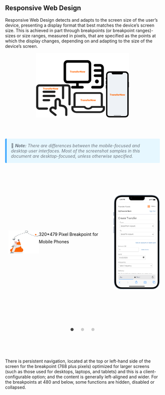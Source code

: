 ## Responsive Web Design

Responsive Web Design detects and adapts to the screen size of the user’s device, presenting a display format that best matches the device’s screen size. This is achieved in part through breakpoints (or breakpoint ranges)-sizes or size ranges, measured in pixels, that are specified as the points at which the display changes, depending on and adapting to the size of the device’s screen.
<div>
<img class="image-center" src="https://raw.githubusercontent.com/Fiserv/transfer-now/develop/assets/images/responsive-view-transfernow.png"
                                alt="mobile view">
<p class="block-quote-resp"> &#128221 <i> <strong>Note:</strong> There are differences between the mobile-focused and desktop user interfaces. Most of the screenshot samples in this document are desktop-focused, unless otherwise specified.</i></p>                                
</div>
<div id="slider">
    <input type="radio" name="slider" id="slide1" checked>
    <input type="radio" name="slider" id="slide2">
    <input type="radio" name="slider" id="slide3">
    <div id="slides">
        <div id="overflow">
            <div class="inner">
                <div class="slide slide_1">
                    <div class="slide-content">
                        <div class="slide-content-p">
                        <div class="card-body">
                         <img style="width: 30%;
    float: left;" src="https://raw.githubusercontent.com/Fiserv/transfer-now/develop/assets/images/mobile-view-transfernow-img.png"
                                alt="mobile view">
                        <ul><li>320*479 Pixel Breakpoint for Mobile Phones</li>
                        </ul>
                        </div>
                        </div>
                        <img style="width:30%" src="https://raw.githubusercontent.com/Fiserv/transfer-now/develop/assets/images/mobile-view-resp.png"
                                alt="mobile view">
                    </div>
                </div>
                <div class="slide slide_2">
                    <div class="slide-content">
                        <div class="slide-content-p">
                        <div class="card-body">
                        <img style="width: 30%;
    float: left;" src="https://raw.githubusercontent.com/Fiserv/transfer-now/develop/assets/images/mobile-view-transfernow-img.png"
                                alt="mobile view">
                        <ul><li>480*767 Pixel Breakpoint For Plus-Sized Mobile Phones</li>
                        </ul>
                        </div>
                        </div>
                        <img style="width:33%" src="https://raw.githubusercontent.com/Fiserv/transfer-now/develop/assets/images/tab-view.png" alt="tab view">
                    </div>
                </div>
                <div class="slide slide_3">
                    <div class="slide-content">
                        <div class="slide-content-p">
                        <div class="card-body">
                        <img style="width: 50%;
    float: left;" src="https://raw.githubusercontent.com/Fiserv/transfer-now/develop/assets/images/mobile-view-transfernow-img.png"
                                alt="mobile view">
                        <ul><li>700 Plus Pixel Breakpoint for Larger Screens</li>
                        </ul>
                        </div>
                        </div>
                        <img style="width: 50%;" src="https://raw.githubusercontent.com/Fiserv/transfer-now/develop/assets/images/desktop-view.png"
                                alt="desktop view">
                    </div>
                </div>
            </div>
        </div>
    </div>
    <div id="controls">
        <label for="slide1"></label>
        <label for="slide2"></label>
        <label for="slide3"></label>
    </div>
    <div id="bullets">
        <label for="slide1"></label>
        <label for="slide2"></label>
        <label for="slide3"></label>
    </div>
</div>

<div>
<p>There is persistent navigation, located at the top or left-hand side of the screen for the breakpoint (768 plus pixels) optimized for larger screens (such as those used for desktops, laptops, and tablets) and this is a client-configurable option; and the content is generally left-aligned and wider. For the breakpoints at 480 and below, some functions are hidden, disabled or collapsed.</p>
</div>

<style>
.tooltip-info {
    position: relative;
    display: inline-block;
    cursor: pointer;
    font-family: Arial, Helvetica, sans-serif;
}
.tooltip-info:hover {
    visibility: visible;
    opacity: 1;
}    
.tooltiptext-info{
    visibility: hidden;
    width: 200px;
    background-color: #333;
    color: #fff;
    text-align: center;
    border-radius: 5px;
    padding: 10px;
    position: absolute;
    z-index: 1;
    top: 125%;
    left: 50%;
    margin-left: -100px;
    opacity: 0;
    transition: opacity 0.3s;
}
.tooltiptext-info::after{
    content: "";
    position: absolute;
    top: -10px;
    left:50%;
    margin-left: -10px;
    border-width: 10px;
    border-style: solid;
    border-color: transparent transparent #333 transparent;
}
.tooltip-info .icon-info{
    display: inline-block;
    width: 20px;
    height: 20px;
    background-color: #f60;
    color: #fff;
    border-radius: 50%;
    text-align: center;
    line-height: 20px;

}
    #slider {
        margin: 0 auto;
        width: 100%;
        max-width: 100%;
        text-align: center;
        height: 80%;
        margin-bottom: 10px;
    }
    #slider input[type=radio] {
        display: none;
    }
    #slider label {
        cursor: pointer;
        text-decoration: none;
    }
    #slides {
        position: relative;
        overflow: hidden;
        border-radius: 16px;
    }
    #overflow {
        width: 100%;
        overflow: hidden;
    }
    #slide1:checked~#slides .inner {
        margin-left: 0;
    }
    #slide2:checked~#slides .inner {
        margin-left: -100%;
    }
    #slide3:checked~#slides .inner {
        margin-left: -200%;
    }
    #slide4:checked~#slides .inner {
        margin-left: -300%;
    }
    #slides .inner{
        transition: margin-left 800ms cubic-bezier(0.770, 0.000, 0.175, 1.000);
        width: 400%;
        line-height: 0;
        height: 595px;
    }
    #slides .slide {
        width: 25%;
        float: left;
        display: flex;
        justify-content: center;
        align-items: center;
        height: 100%;
        color: #fff;
    }
    .info {
  background-color: #e7f3fe;
  border-left: 6px solid #2196F3;
}
    #slides .slide_1 {
        background: transparent;
    }
    #slides .slide_2 {
        background: transparent;
    }
    #slides .slide_3 {
        background: transparent;
    }
    #slides .slide_4 {
        background: transparent;
    }
    #controls {
        z-index: 3;
        position: relative;
    }
    #controls label {
        transition: opacity 0.2s ease-out;
        display: none;
        width: 50px;
        height: 50px;
        opacity: .4;
    }
    #controls label:hover {
        opacity: 1;
    }
    #slide1:checked~#controls label:nth-child(2),
    #slide2:checked~#controls label:nth-child(3),
    #slide3:checked~#controls label:nth-child(4),
    #slide4:checked~#controls label:nth-child(1) {
        float: right;
        margin: 0 -50px 0 0;
        display: block;
    }
    #bullets {
    margin: 0 0 30px 0;
    position: relative;
    bottom: 39px;
    text-align: center;
    padding: 17px;
    /* border-bottom: 1px solid #8080803d; */
    }
    #bullets label {
        display: inline-block;
        width: 10px;
        height: 10px;
        border-radius: 100%;
        background: #ccc;
        margin: 0 10px;
    }
    #slide1:checked~#bullets label:nth-child(1),
    #slide2:checked~#bullets label:nth-child(2),
    #slide3:checked~#bullets label:nth-child(3),
    #slide4:checked~#bullets label:nth-child(4) {
        background: #444;
    }
    .block-quote {
        padding: 1em;
        color: #6a737d;
        border-left: 0.375em solid #40a9ff;
        background: #e6f7ff;
        border-radius: 3px;
        margin: 10px;
    }
    .card-body {
        margin: 10px;
    }
    .card-body ul {
        list-style: none;
        text-align: left;
    }
    .card-body ul li::before {
        content: "\2022";
        font-size: 1em;
        color: #f60;
        display: inline-block;
        width: 1em;
        margin-left: -1em;
    }
    .slide-content{
        display: flex;
        align-items: center;
        justify-content: space-between;
    }
    .slide-content-p{
        color: black;
        line-height: 1.5;
        margin: 0 0 14px;
        line-height: 24px;
    }
    .image-center {
      display: block;
      margin-left: auto;
      margin-right: auto;
      width: 60%;
    }
    .block-quote-resp {
        padding: 1em;
        color: #6a737d;
        border-left: 0.375em solid #40a9ff;
        background: #e6f7ff;
        border-radius: 3px;
        position: relative;
        top: 55px;
    }  
   </style>